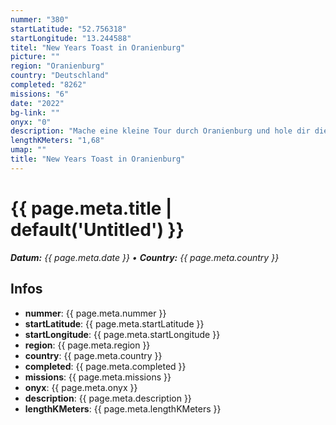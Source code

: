 ```yaml
---
nummer: "380"
startLatitude: "52.756318"
startLongitude: "13.244588"
titel: "New Years Toast in Oranienburg"
picture: ""
region: "Oranienburg"
country: "Deutschland"
completed: "8262"
missions: "6"
date: "2022"
bg-link: ""
onyx: "0"
description: "Mache eine kleine Tour durch Oranienburg und hole dir die Toasts ins Profil"
lengthKMeters: "1,68"
umap: ""
title: "New Years Toast in Oranienburg"
---
```

# {{ page.meta.title | default('Untitled') }}

_**Datum:** {{ page.meta.date }} • **Country:** {{ page.meta.country }}_

## Infos
- **nummer**: {{ page.meta.nummer }}
- **startLatitude**: {{ page.meta.startLatitude }}
- **startLongitude**: {{ page.meta.startLongitude }}
- **region**: {{ page.meta.region }}
- **country**: {{ page.meta.country }}
- **completed**: {{ page.meta.completed }}
- **missions**: {{ page.meta.missions }}
- **onyx**: {{ page.meta.onyx }}
- **description**: {{ page.meta.description }}
- **lengthKMeters**: {{ page.meta.lengthKMeters }}
